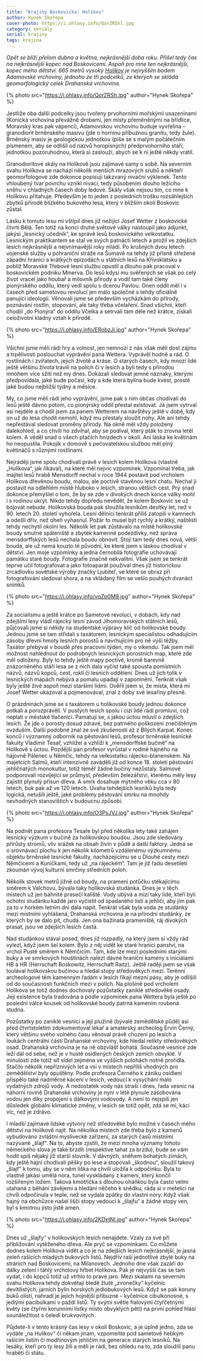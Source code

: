```yaml
---
title: "Krajiny Boskovicka: Holíkov"
author: Hynek Skořepa
cover-photo: https://i.ohlasy.info/QorZRShl.jpg
category: seriály
serial: krajiny
tags: krajina
---
```


*Opět se blíží přelom dubna a května, nejkrásnější doba roku. Přišel tedy čas na nejkrásnější kopec nad Boskovicemi. Aspoň pro mne ten nejkrásnější, kopec mého dětství. 665 metrů vysoký [Holíkov](https://mapy.cz/s/CBgX) je nejvyšším bodem Adamovské vrchoviny, jednoho ze tří podcelků, ze kterých se skládá geomorfologický celek Drahanská vrchovina.*

{% photo src="https://i.ohlasy.info/QorZRSh.jpg" author="Hynek Skořepa" %}

Jestliže oba další podcelky jsou tvořeny prvohorními mořskými usazeninami (Konická vrchovina převážně drobami, jen místy přeměněnými na břidlice, Moravský kras pak vápenci), Adamovskou vrchovinu buduje vyvřelina – granodiorit brněnského masivu (jde o horninu příbuznou granitu, tedy žule). Brněnský masiv je geologickou jednotkou (píše se s malým počátečním písmenem, aby se odlišil od názvů horopisných) předprvohorního stáří, jednotkou pozoruhodnou, která si zaslouží, abych se k ní ještě někdy vrátil.

Granodioritové skály na Holíkově jsou zajímavé samy o sobě. Na severním svahu Holíkova se nachází několik menších mrazových srubů a někteří geomorfologové zde dokonce popisují takzvaný nivační výklenek. Tento vhloubený tvar povrchu vznikl nivací, tedy působením dlouho ležícího sněhu v chladných časech doby ledové. Skály však nejsou tím, co mne k Holíkovu přitahuje. Především je to jeden z posledních trošku rozsáhlejších zbytků přírodě blízkého bukového lesa, který v bližším okolí Boskovic zůstal.

Lásku k tomuto lesu mi vštípil dnes již nežijící Josef Wetter z boskovické čtvrti Bělá. Ten totiž na konci druhé světové války nastoupil jako adjunkt, jakýsi „lesnický učedník“, ke správě lesů boskovického velkostatku. Lesnickým praktikantem se stal ve svých patnácti letech a prožil ve zdejších lesích nejkrásnější a nejvnímavější roky mládí. Po krušných dvou letech vojenské služby u pohraniční stráže na Šumavě na tehdy již přísně střežené západní hranici a krátkých epizodách u státních lesů na Křivoklátsku a poblíž Moravské Třebové lesní službu opustil a dlouho pak pracoval v boskovickém podniku Minerva. Do lesů kdysi mu svěřených se však po celý život vracel jako houbař a milovník přírody a vodil tam také členy pionýrského oddílu, který vedl spolu s dcerou Pavlou. Onen oddíl měl i v časech před sametovou revolucí jen málo společné s tehdy oficiálně panující ideologií. Věnovali jsme se především vycházkám do přírody, poznávání rostlin, stopování, ale taky třeba včelaření. Snad všichni, kteří chodili „do Pionýra“ do oddílu Včelka a setrvali tam déle než krátce, získali celoživotní kladný vztah k přírodě.

{% photo src="https://i.ohlasy.info/ERobzJi.jpg" author="Hynek Skořepa" %}

Všichni jsme měli rádi hry a volnost, jen nemnozí z nás však měli dost zájmu a trpělivosti poslouchat vyprávění pana Wettera. Vyprávěl hodně a rád. O rostlinách i zvířatech, jejich životě a kráse. O starých časech, kdy mnozí lidé ještě většinu života trávili na polích či v lesích a byli tedy s přírodou mnohem více sžití než my dnes. Dokázali sledovat jemné náznaky, kterými předpovídala, jaké bude počasí, kdy a kde která bylina bude kvést, prostě jaké budou nejbližší týdny a měsíce.

My, co jsme měli rádi jeho vyprávění, jsme pak s ním občas chodívali do lesů ještě dávno potom, co pionýrský oddíl přestal existovat. Já jsem vytrval asi nejdéle a chodil jsem za panem Wetterem na návštěvy ještě v době, kdy on už do lesa chodit nemohl, když mu přestaly sloužit nohy. Ale ani tehdy nepřestával sledovat proměny přírody. Na okně měl vždy položený dalekohled, a co chvíli ho zdvíhal, aby se podíval, který pták to zrovna letěl kolem. A věděl snad o všech ptačích hnízdech v okolí. Ani láska ke květinám ho neopustila. Pokojík v domově s pečovatelskou službou měl plný květináčů s různými rostlinami.

Nejraději jsme spolu chodívali právě v lesích kolem Holíkova (vlastně „Hulíkova“, jak říkával), na které měl nejvíc vzpomínek. Vzpomínal třeba, jak majitel lesů hrabě Mensdorff nechal v roce 1944 postavit pod vrcholem Holíkova dřevěnou boudu, malou, ale poctivě stavěnou lesní chatu. Nechal ji postavit na odlehlém místě hluboko v lesích, stranou větších cest. Prý snad dokonce přemýšlel o tom, že by se zde v divokých dnech konce války mohl i s rodinou ukrýt. Nikdo tehdy dopředu nevěděl, že kolem Boskovic se už bojovat nebude. Holíkovská bouda pak sloužila lesníkům desítky let, než v 90. letech 20. století vyhořela. Lesní dělníci tenkrát příliš zatopili v kamnech a odešli dřív, než oheň vyhasnul. Požár to musel být rychlý a krátký, naštěstí tehdy nechytil okolní les. Několik let pak zůstávalo na místě holíkovské boudy smutné spáleniště a zbytek kamenné podezdívky, než správa mensdorffských lesů nechala boudu obnovit. Stojí tam tedy dnes nová, větší bouda, ale už nemá kouzlo té původní, ke které jsem s láskou chodíval v dětství. Jen moje vzpomínky a jedna černobílá fotografie uchovávají památku staré boudy. Fotografie značně nekvalitní. Však jsem se tenkrát teprve učil fotografovat a jako fotoaparát používal dnes již historickou zrcadlovku sovětské výroby značky Ljubiteľ, ve které se obraz při fotografování sledoval shora, a na vkládaný film se vešlo pouhých dvanáct snímků.

{% photo src="https://i.ohlasy.info/vqZp0M9.jpg" author="Hynek Skořepa" %}

Za socialismu a ještě krátce po Sametové revoluci, v dobách, kdy nad zdejšími lesy vládl rájecký lesní závod Jihomoravských státních lesů, půjčovali jsme si někdy na studentské výpravy klíč od holíkovské boudy. Jednou jsme se tam střídali s taxátorem, lesnickým specialistou odhadujícím zásoby dřevní hmoty lesních porostů a navrhujícím pro ně výši těžby. Taxátor přebýval v boudě přes pracovní týden, my o víkendu. Tak jsem měl možnost nahlédnout do podrobných lesnických porostních map, které zde měl odloženy. Byly to tehdy ještě mapy poctivé, kromě barevně znázorněného stáří lesa se z nich dala vyčíst také spousta pomístních názvů, názvů kopců, cest, roklí či lesních oddělení. Dnes už jich tolik v lesnických mapách nebývá a pomalu upadají v zapomnění. Tenkrát však byly ještě živé aspoň mezi staršími lidmi. Ověřil jsem si, že místa, která mi Josef Wetter ukazoval a pojmenovával, znal z doby své lesařiny přesně.

O prázdninách jsme se s taxátorem u holíkovské boudy jednou dokonce potkali a porozprávěli. V pustých lesích spolu i cizí lidé rádi promluví, což neplatí v městské tlačenici. Pamatuji se, s jakou úctou mluvil o zdejších lesích. Že jde o porosty dosud zdravé, bez patrného poškození znečištěným ovzduším. Další podobné znal ze své zkušenosti až z Bílých Karpat. Konec konců i významný odborník na pěstování lesů, profesor brněnské lesnické fakulty Vladimír Tesař, vzhlížel a vzhlíží k „mensdorffské bučině“ na Holíkově s úctou. Pozdější pan profesor vyrůstal v rodině hajného na hájovně Pálenec u Němčic, tehdy na velkostatku rájecko-blanenském. Na majetcích Salmů, kteří intenzivně zaváděli již od konce 18. století pěstování jehličnatých monokultur, totiž téměř žádné bučiny nezůstaly. Salmové podporovali rozvíjející se průmysl, především železářství, kterému měly lesy zajistit plynulý přísun dřeva. A smrk dosahuje mýtného věku cca v 80 letech, buk pak až ve 120 letech. Úvaha tehdejších lesníků byla tedy logická, netušili ještě, jaké problémy pěstování smrku na mnohdy nevhodných stanovištích v budoucnu způsobí.

{% photo src="https://i.ohlasy.info/O3PsJVJ.jpg" author="Hynek Skořepa" %}

Na podnět pana profesora Tesaře byl před několika lety také zahájen lesnický výzkum v bučině za holíkovskou boudou. Jsou zde sledovány přírůsty stromů, vliv srážek na obsah živin v půdě a další faktory. Jedná se o srovnávací plochu k jen několik kilometrů vzdálenému výzkumnému objektu brněnské lesnické fakulty, nacházejícímu se u Dlouhé cesty mezi Němčicemi a Kuničkami, tedy už „na rájeckém“. Tam je již řadu desetiletí zkoumán vývoj kulturní smrčiny středních poloh.

Několik stovek metrů jižně od boudy, na prameni potůčku stékajícímu směrem k Valchovu, bývala taky holíkovská studánka. Dnes je v těch místech už jen bahnité prasečí kaliště. Vody ubývá a mizí taky lidé, kteří byli ochotni studánku každé jaro vyčistit od spadaného listí a jehličí, aby jim pak za to v horkém letním dni dala napít. Tenkrát však byla voda ze studánky mezi místními vyhlášená, Drahanská vrchovina je na přírodní studánky, ze kterých by se dalo pít, chudá. Jen ona bažinatá prameniště, ráj divokých prasat, jsou ve zdejších lesích častá.

Nad studánkou stával posed, dnes již rozpadlý, na který jsem si vždy rád vylezl, když jsem šel kolem. Bylo z něj vidět ke staré hranici panství, na vrchol Pusté směrem k Němčicím. Tam, kde lze mezi posledními starými buky a ve smrkových houštinách nalézt dávné hraniční kameny s iniciálami HB a HR (Herrschaft Boskowitz, Herrschaft Raitz). Ještě raději jsem se však toulával holíkovskou bučinou a hledal stopy středověkých mezí. Terénní archeologové těm kamenným řadám v lesích říkají mezní pásy, aby je odlišili od do současnosti funkčních mezí v polích. Na plošině pod vrcholem Holíkova se totiž dodnes dochovaly pozůstatky zaniklé středověké osady. Její existence byla tradována a podle vzpomínek pana Wettera  byla ještě po poslední válce kousek od holíkovské boudy patrná kamením roubená studna.

Pozůstatky po zaniklé vesnici a její plužině (bývalé zemědělské půdě) asi před čtvrtstoletím zdokumentoval lékař a amatérský archeolog Ervín Černý, který většinu svého volného času věnoval právě chození po lesích a loukách centrální části Drahanské vrchoviny, kde hledal relikty středověkých osad. Drahanská vrchovina je na ně obzvlášť bohatá. Současné vesnice zde leží dál od sebe, než je v hustě osídlených českých zemích obvyklé. V minulosti zde totiž síť sídel zejména ve vyšších polohách notně prořídla. Stačilo několik nepříznivých let a vsi v místech nepříliš vhodných pro zemědělství byly opuštěny. Podle profesora Černého k zániku osídlení přispělo také nadměrné kácení v lesích, vedoucí k vysychání málo vydatných zdrojů vody. A nedostatek vody nás straší i dnes, řada vesnic na náhorní rovině Drahanské vrchoviny je nyní v létě plynule zásobována vodou jen díky propojení s dálkovými vodovody. A není to nejspíš jen důsledek globální klimatické změny, v lesích se totiž opět, zdá se mi, kácí víc, než je zdrávo.

I mladší zajímavé lidské výtvory než středověké bylo možné v časech mého dětství na Holíkově najít. Na několika místech zde třeba bylo z kamenů vybudováno zvláštní myslivecké zařízení, za starých časů místními nazývané „šlajf“. Na to, abyste zjistili, že mezi mnoha významy tohoto německého slova je také brzdit (respektive tahat za brzdu), bude se vám hodit spíš nějaký již starší slovník. V dávných, sněhem bohatých zimách, kdy ještě hajní chodívali pěšky po lese a stopovali „škodnou“, sloužil takový „šlajf“ k tomu, aby se v něm liška na chvíli uložila k odpočinku. Byla to vlastně jakási umělá nora, tunel vyskládaný z kamení, který končil rozšířeným ložem. Taková kmotřička s dlouhou oháňkou byla často velmi utahaná z běhání závějemi a hledání něčeho k snědku, ráda si v metelici na chvíli odpočinula v teple, než se vydala zpátky do vlastní nory. Když však hajný na obchůzce našel liščí stopy vedoucí k „šlajfu“ a žádné stopy ven, byl s kmotrou jisto jistě amen.

{% photo src="https://i.ohlasy.info/2KDxtNI.jpg" author="Hynek Skořepa" %}

Dnes už „šlajfy“ v holíkovských lesích nenajdete. Vzaly za své při přibližování vytěženého dřeva. Ale pryč se vzpomínkami. Co můžete dodnes kolem Holíkova vidět a co je na zdejších lesích nejkrásnější, je jasná zeleň rašících mladých bukových listů. Nejdřív raší jednotlivé zbylé buky na stráních nad Boskovicemi, na Milanovech. Jednoho dne však zazáří do dálky zelení i táhlý vrcholový hřbet Holíkova. Pak je nejvyšší čas se tam vydat, i do kopců totiž už vtrhlo to pravé jaro. Mezi skalami na severním svahu Holíkova tehdy dokvétají bledě žluté „zvonečky“ kyčelnic devítilistých, jarních bylin horských jedlobukových lesů. Když se pak koruny buků olistí, nahradí je jejich hojnější příbuzné – kyčelnice cibulkonosné, s jedlými pacibulkami v paždí listů. Ty svými světle fialovými čtyřčetnými květy (se čtyřmi korunními lístky místo obvyklých pěti) na první pohled hlásí sounáležitost s čeledí brukvovitých.

Půjdete-li v tento krásný čas lesy v okolí Boskovic, a je úplně jedno, zda se vydáte „na Hulíkov“ či někam jinam, vzpomeňte pod sametově hebkým rašícím listím či modřínovým jehličím na generace starých lesníků. Na lesáky, kteří pro ty lesy žili a měli je rádi, bez ohledu na to, zda sloužili panu hraběti či státu.
